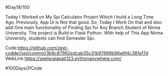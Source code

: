 #Day18/100

Today I Worked on My Spi Calculator Project Which I build a Long Time Ago. Previously, App Ui is Not that good. So, Today I Work On that and also add One main functionality of Finding Spi for Any Branch Student of Nirma University. The project is Build in Flask Python. With help of This App Nirma University, students can find Semester Spi.


Code:https://github.com/zeel-codder/spi/commit/3b8c87962edcab35c31b97699b96a6f4c381ef7d
WebLink:https://zeelprajapati123.pythonanywhere.com/

#100DaysOfCode
